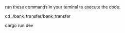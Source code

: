 run these commands in your teminal to execute the code:

cd ./bank_transfer/bank_transfer


cargo run dev 

